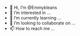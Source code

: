 - 👋 Hi, I’m @Emmykleans
- 👀 I’m interested in ...
- 🌱 I’m currently learning ...
- 💞️ I’m looking to collaborate on ...
- 📫 How to reach me ...

<!---
Emmykleans/Emmykleans is a ✨ special ✨ repository because its `README.md` (this file) appears on your GitHub profile.
You can click the Preview link to take a look at your changes.
--->
